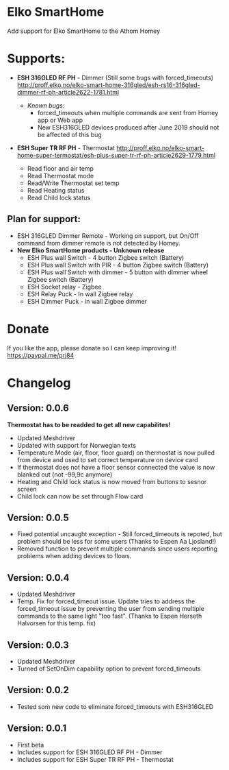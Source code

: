 # Elko SmartHome
Add support for Elko SmartHome to the Athom Homey

# Supports:
- **ESH 316GLED RF PH** - Dimmer (Still some bugs with forced_timeouts)
  http://proff.elko.no/elko-smart-home-316gled/esh-rs16-316gled-dimmer-rf-ph-article2622-1781.html
  - *Known bugs*:
    - forced_timeouts when multiple commands are sent from Homey app or Web app
    - New ESH316GLED devices produced after June 2019 should not be affected of this bug

- **ESH Super TR RF PH** - Thermostat
  http://proff.elko.no/elko-smart-home-super-termostat/esh-plus-super-tr-rf-ph-article2629-1779.html
  - Read floor and air temp
  - Read Thermostat mode
  - Read/Write Thermostat set temp
  - Read Heating status
  - Read Child lock status


## Plan for support:
  - ESH 316GLED Dimmer Remote - Working on support, but On/Off command from dimmer remote is not detected by Homey.
  - **New Elko SmartHome products - Unknown release**
    - ESH Plus wall Switch - 4 button Zigbee switch (Battery)
    - ESH Plus wall Switch with PIR - 4 button Zigbee switch (Battery)
    - ESH Plus wall Switch with dimmer - 5 button with dimmer wheel Zigbee switch (Battery)
    - ESH Socket relay - Zigbee
    - ESH Relay Puck - In wall Zigbee relay
    - ESH Dimmer Puck - in wall Zigbee dimmer

# Donate
 If you like the app, please donate so I can keep improving it!
 https://paypal.me/prj84

# Changelog

## Version: 0.0.6
**Thermostat has to be readded to get all new capabilites!**
- Updated Meshdriver
- Updated with support for Norwegian texts
- Temperature Mode (air, floor, floor guard) on thermostat is now pulled from device and used to set correct temperature on device card
- If thermostat does not have a floor sensor connected the value is now blanked out (not -99,9c anymore)
- Heating and Child lock status is now moved from buttons to sesnor screen
- Child lock can now be set through Flow card

## Version: 0.0.5
- Fixed potential uncaught exception - Still forced_timeouts is repoted, but problem should be less for some users (Thanks to Espen Aa Ljosland!)
- Removed function to prevent multiple commands since users reporting problems when adding devices to flows.

## Version: 0.0.4
- Updated Meshdriver
- Temp. Fix for forced_timeout issue. Update tries to address the forced_timeout issue by preventing the user from sending multiple commands to the same light "too fast". (Thanks to Espen Herseth Halvorsen for this temp. fix)

## Version: 0.0.3
- Updated Meshdriver
- Turned of SetOnDim capability option to prevent forced_timeouts

## Version: 0.0.2
- Tested som new code to eliminate forced_timeouts with ESH316GLED

## Version: 0.0.1
- First beta
- Includes support for ESH 316GLED RF PH - Dimmer
- Includes support for ESH Super TR RF PH - Thermostat

